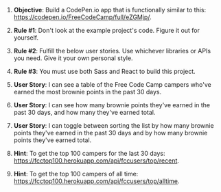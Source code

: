 1. **Objective**: Build a CodePen.io app that is functionally similar to this: https://codepen.io/FreeCodeCamp/full/eZGMjp/.

2. **Rule #1**: Don't look at the example project's code. Figure it out for yourself.

3. **Rule #2**: Fulfill the below user stories. Use whichever libraries or APIs you need. Give it your own personal style.

4. **Rule #3**: You must use both Sass and React to build this project.

5. **User Story**: I can see a table of the Free Code Camp campers who've earned the most brownie points in the past 30 days.

6. **User Story**: I can see how many brownie points they've earned in the past 30 days, and how many they've earned total.

7. **User Story**: I can toggle between sorting the list by how many brownie points they've earned in the past 30 days and by how many brownie points they've earned total.

8. **Hint**: To get the top 100 campers for the last 30 days: https://fcctop100.herokuapp.com/api/fccusers/top/recent.

9. **Hint**: To get the top 100 campers of all time: https://fcctop100.herokuapp.com/api/fccusers/top/alltime.
